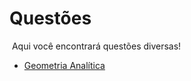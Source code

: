 
# Questões
&nbsp;Aqui você encontrará questões diversas!

- [Geometria Analítica](./Analytic%20Geometry/AnalyticGeometry.md)
